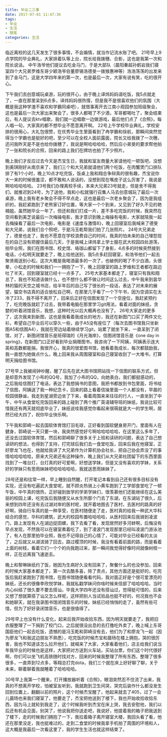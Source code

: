 ```yaml
---
title: 毕业二三事
date: 2017-07-01 11:47:36
tags:
- 毕业
- 生活
- 随笔
categories: 生活
---
```

临近离校的这几天发生了很多事情，不会煽情，就当作记流水账了吧。
21号早上9点学院的毕业典礼，大家排着队等上台，院长给我拨穗、合影，这也是我第一次和院长说话。
中午浩爷他们提议去吃金马门，于是大部队（晨阳秦超孙鹤岩我们寝室四个大兄弟罗维东哥少颖浩爷伯董廖锡浩德旻一拨猴惠神等）浩浩荡荡的出发来到了金马门，这是大学四年来的第一次，也是最后一次，大家有说有笑，吃的很开心。

下午我们去创意城玩桌游，玩的很开心，由于晚上译炜妈妈请吃饭，我5点就走了，一直在那里呆到6点多，译炜妈妈很热情，但是我不是很喜欢他们的氛围（大概是我这种学渣不喜欢和学霸同桌吧），就借事离开去江南小观园参加班级聚会，这也是最后一次大家出来聚会了，很多人都喝了不少酒，军哥都喝吐了，聚会结束后，有人提议去ktv唱歌，我们就一边唱歌一边做游戏，最后他们点了《合照》，每人唱一句，大家真的都不想毕业不愿意离开啊。
22号上午学校毕业典礼，学校安排的很用心，大礼包很赞，在优秀毕业生里面看到了冉学霸和徐航，那瞬间突然觉得当个学霸也是挺好的吧，至少可以在全校人面前露面，院长又给我拨了一次穗，还问我昨天是不是也给你拨穗了，我说是啊哈哈哈哈，然后应小弟旻的要求帮他拍了一张和院长的合照，回来的路上我们在牌坊也拍了不少照片。
<!-- more -->
晚上我们才反应过去今天是杰宝生日，我就和室友商量大家请他吃一顿饭吧，没想到美琪刚好从南京来了，我们三个和大兄弟就请他们两个吃饭，在肉蟹煲门口排队排了有1个小时，晚上10点才吃完饭，饭桌上我和翔总争辩真的很有趣，杰宝说你大一来的时候很羞涩，都不敢和人说话的，没想到现在嘴皮子这么厉害了，我说是啊哈哈哈哈哈。
23号我们办理离校手续，本来大兄弟23号就走，但是舍不得我们，就推迟到24号，为了送他，我和小松就强行召集人马去创意城玩了最后一次桌游，晚上我有老乡聚会不得不早点走，这也是最后一次老乡聚会了，因为是我组织的，我赶紧跑到了老熊家订好位置，等大家一个个到来，又见到了好久不见的艳楠姐，虽然她毕业一年了，但还和我们打成一片，差不多吃完饭的时候，我突然在空间看到美芝说最后一次梅操电影，我才意识到晚上梅操有电影，大家就陪我一起去梅操看了最后一次电影，电影是《速度与激情8》，晚上回寝室后我喊来了德旻和大兄弟，说我们合个照吧，于是冯玉乾帮我们拍了几张照片。
24号大兄弟走了，德旻也走了，我也不愿意在学校浪费自己的时间，我真的怕未来的自己埋怨现在的自己没有把握住最后几天，于是我喊上译炜拿上学士服在武大校园四处游荡，拍毕业照，我们在图书馆、校史馆、珞珈山都留下了身影，4点多的时候突然接到电话，小松明天就要走了，晚上给他送别，我5点多赶回寝室，和浩爷他们一起去聚贤阁送别小松，这次大概是我喝酒最多的一次了，也破例的喝了不少白酒，头很晕，小松走的时候和我们一一拥抱了一下，晚上回寝室的路上罗维和王者都在路边吐了半天，回到寝室就已经十一点多了。
25号大家基本都走了，寝室只有我和翔总了，我也不知道该做什么，也不想什么都不做让时间这么过去，中午我来到昙华林的猫的天空之城书店，给半年后的自己写了很长的一段话，表达了对未来的展望，猫空书店真的适合放松自己啊，在那里几乎看了一个下午书，因为空调实在太冷了233，我不得不离开了，回来后正好在信图发现了一个空座位，我赶紧预约了，吃完晚饭就赶了过去，我带着电脑在那里学习git用法，看着对面的妹纸，贪婪的听着闭馆音乐，我想，这种时光以后大概再也没有了。
26号大家走的更多了，这次我来到新图，这也是我看着我成长的地方，我还在新图门口买了两件文化衫，希望自己毕业后可以穿久一些，由于A5没有座位了（每次去图书馆我只坐新图A5和信图A4），我就在旁边站着继续学习git，站累了就坐下来，一直呆到了闭馆，对了，新图闭馆音乐是班得瑞的《月光海岸》，信图闭馆音乐是《one day in spring》，在新图门口正好看到毕业捐赠图书，我咨询了一下阿姨，阿姨表示连大英和高数都能捐，我很开心，我真的很爱图书馆，她看着我成长，每次都鼓励我，我一直想为她做点什么，晚上回来我从周围寝室和自己寝室收刮了一大堆书，打算明天捐给图书馆。

27号早上我被闹钟吵醒，醒了后先在武大图书馆网站找一下信图的联系方式，但是却意外发现了小布的QQ号，我加了小布的QQ，向她表白，我们都挺感动的，之后我给信图打了电话，表达了我想捐书的意图，我把书都放到书包里面，将书给了信图，阿姨送了我一种纪念卡，回来的路上看着信操里面一个人都没有，早晨的校园很静谧，我走到星湖旁边坐了下来，看着周围来来往往的行人，一直坐到了中午，中午从食堂吃完饭回来的路上碰到了两个推广英语辅导班的妹纸，我说比较可惜我还有两天就彻底毕业了，妹纸说哇我感觉你看起来很萌就是大一的学生啊，居然已经大四了，祝你毕业快乐啊。

下午我和郭崎一起去国软体育馆打羽毛球，正好看到国软健身房开门，里面有人在健身，郭崎说一天只要一块，我突然感觉好亏啊哈哈哈哈哈，在这里这么多年了，还没去过国软体育馆，然后和郭崎聊了很多关于上班和读研的问题，表达了自己想读研的想法，也得到了支持，打完球后我们去一食堂吃饭，回来后我在他寝室，正好廖龙飞也在，他就给我讲了大兄弟作为计算机协会社长，把自己协会弄没了的事情哈哈哈哈哈，原来大兄弟还有这种操作，晚上我们从大兄弟社团留下的东西里面找到了一堆台灯，台灯真的好可爱啊，好想送学妹，但是又没有喜欢的学妹，关系好的学妹只有思雨妹妹吧哈哈哈哈哈，我就送思雨妹妹了。

28号还是和往常一样，早上睡到自然醒，打开笔记本看到自己还有很多目标没有实现，还没有吃遍武大食堂呢，就不顾炎热骑上小黄车跑到了工学部食堂吃了一顿午饭，中午真的很热，正好碰到放学的学弟学妹们，很羡慕他们还能继续在这么美丽的校园上课，吃完饭后我随便又从水生所那个门去了东湖，在东湖站了很久，后来想到四年还没有去过湖对岸的医村呢，就开着地图去了医村，去医村的路真的好好啊，骑自行车真的是一种享受，在医村随便走了走，医村真的给我一种武大华科结合的感觉，华科的建筑，武大的校园布置哈哈哈哈，从医村回来后我骑到凌波门，路上发现有人在湖边捉田螺，我下去看了看，发现居然好多河蚌啊，后悔没有早点发现，不然我可以在寝室煮着吃了，到了凌波门发现那里已经叫凌波门游泳池了，有人在那里拍毕业照，我也不记得自己的心情了，可能对毕业已经看的太淡了，之后就又从湖滨骑了回去，路过樱顶的时候，我没有看着前面的路，而是看着上面的树枝，看着它们一个个的向我跑过来，那一瞬间我觉得好像时间就像树枝一样，正在远离我飞速逝去。

晚上和黎琳妹纸约了饭，她因为生病好久没有回来了，聚餐什么的也没参加，回来的时候大家基本都走了，第一次去酷多喜，除了贵点，其他方面还是挺好的，吃完饭后我赶紧跑到了图书馆，在图书馆随便看看代码，我对面正好是个很可爱漂亮的妹纸，还长的很像李欣悦学妹，我就私戳学妹问你啥时候来信部了哈哈哈哈，当时内心纠结了很久要不要去搭讪，毕竟大学四年还没有搭讪过，觉得挺可惜的，后来又想了想就算搭了讪又怎么样呢，这样把别人当试验品也挺不好的，何况我也不会和她聊天，就在我录图书馆闭馆音乐的时候，妹纸已经悄悄的走了，虽然有些可惜，但为了好好录闭馆音乐，也是很值得了。

29号早上也没有什么变化，起来后我开始收拾东西，因为明天就要走了，我把旧衣服整理了一下捐到了校门口，之后就很没出息的去打撸吃外卖了，晚上喊上东哥国臣他们一起去吃饭，遗憾的是冯玉乾和郭崎没有去，他们为了和廖龙飞一起（因为廖龙飞和我这边朋友不熟悉），吃完饭的时候杰宝和晨旸在楼上拥抱，哭的很厉害，我也不知道该怎么拉开他们，就喊来了大家，大家看着他们，店主给我们说当年我毕业的时候也是这样，大家把对方送到火车站，买站台票，你们这个时代很好啊，你们可以坐飞机高铁随时找对方，回来的时候我整理了所有东西，整理了很多很多，一直弄到12点多，等翔总打完dota，我们三个就在床上好好聊了聊，关于未来，聊着聊着我就睡着了哈哈哈哈。

30号早上我第一个醒来，打开播放器听着《合照》，眼泪突然忍不住流了出来，我真的不想离开学校，怕被室友听到，我就跑到卫生间哭，哭完后装作什么都没发生回到位置上，翻翻以前的照片，这个时候杰宝醒了，他起来就去了405，过了一会儿晨旸也来我们寝室了，他要走了，杰宝把他送到了楼下，我也开始收拾收拾东西，因为马上就轮到我走了，这个时候我听到杰宝在床上哭，我去安慰他，我们以后还有机会见面，别哭了，他说我把你送走吧，我说好，他提着我的箱子把我送到了楼下，走的时候我们拥抱了一下，我拉着箱子离开寝室大楼，我回头看了看，他还在那里没走，我也挺难过的，走到二食堂的时候我拿手机拍了周围的环境和人，这大概是我最后一次看这里了，我的学生生活也就这样结束了。
<head>
    <script src="//cdn1.lncld.net/static/js/3.0.4/av-min.js"></script>
    <script src='//unpkg.com/valine/dist/Valine.min.js'></script>
</head>
<body>
    <div id="comment"></div>
</body>